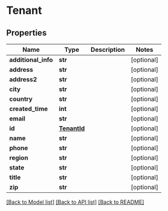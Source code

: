 # Tenant

## Properties
Name | Type | Description | Notes
------------ | ------------- | ------------- | -------------
**additional_info** | **str** |  | [optional] 
**address** | **str** |  | [optional] 
**address2** | **str** |  | [optional] 
**city** | **str** |  | [optional] 
**country** | **str** |  | [optional] 
**created_time** | **int** |  | [optional] 
**email** | **str** |  | [optional] 
**id** | [**TenantId**](TenantId.md) |  | [optional] 
**name** | **str** |  | [optional] 
**phone** | **str** |  | [optional] 
**region** | **str** |  | [optional] 
**state** | **str** |  | [optional] 
**title** | **str** |  | [optional] 
**zip** | **str** |  | [optional] 

[[Back to Model list]](../README.md#documentation-for-models) [[Back to API list]](../README.md#documentation-for-api-endpoints) [[Back to README]](../README.md)


